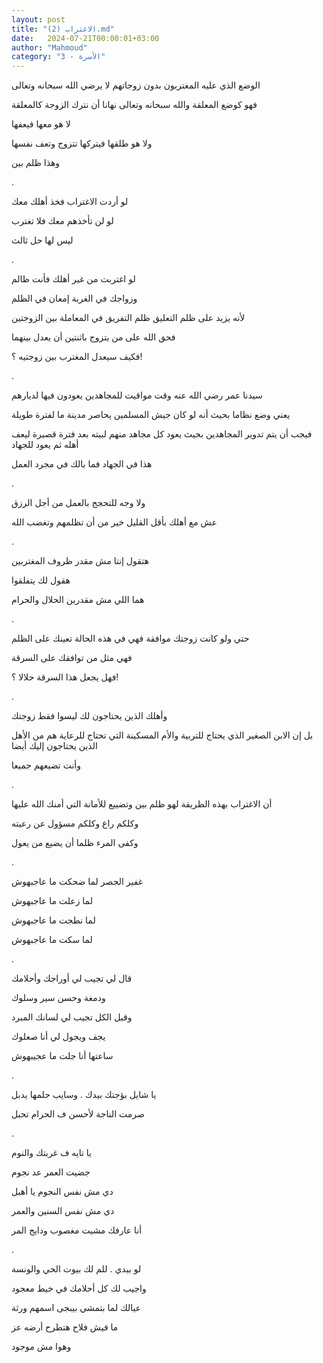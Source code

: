```yaml
---
layout: post
title: "الاغتراب (2).md"
date:   2024-07-21T00:00:01+03:00
author: "Mahmoud"
category: "3 - الأسرة"
---
```

الوضع الذي عليه المغتربون بدون زوجاتهم لا يرضي الله
سبحانه وتعالى

فهو كوضع المعلقة والله سبحانه وتعالى نهانا أن نترك
الزوجة كالمعلقة

لا هو معها فيعفها

ولا هو طلقها فيتركها تتزوج وتعف نفسها

وهذا ظلم بين

.

لو أردت الاغتراب فخذ أهلك معك

لو لن تأخذهم معك فلا تغترب

ليس لها حل ثالث

.

لو اغتربت من غير أهلك فأنت ظالم

وزواجك في الغربة إمعان في الظلم

لأنه يزيد على ظلم التعليق ظلم التفريق في المعاملة بين
الزوجتين

فحق الله على من يتزوج باثنتين أن يعدل بينهما

فكيف سيعدل المغترب بين زوجتيه ؟!

.

سيدنا عمر رضي الله عنه وقت مواقيت للمجاهدين يعودون فيها
لديارهم

يعني وضع نظاما بحيث أنه لو كان جيش المسلمين يحاصر مدينة
ما لفترة طويلة

فيجب أن يتم تدوير المجاهدين بحيث يعود كل مجاهد منهم
لبيته بعد فترة قصيرة ليعف أهله ثم يعود للجهاد

هذا في الجهاد فما بالك في مجرد العمل

.

ولا وجه للتحجج بالعمل من أجل الرزق

عش مع أهلك بأقل القليل خير من أن تظلمهم وتغضب
الله

.

هتقول إنتا مش مقدر ظروف المغتربين

هقول لك يتفلقوا

هما اللي مش مقدرين الحلال والحرام

.

حتي ولو كانت زوجتك موافقة فهي في هذه الحالة تعينك على
الظلم

فهي مثل من توافقك على السرقة

فهل يجعل هذا السرقة حلالا ؟!

.

وأهلك الذين يحتاجون لك ليسوا فقط زوجتك

بل إن الابن الصغير الذي يحتاج للتربية والأم المسكينة
التي تحتاج للرعاية هم من الأهل الذين يحتاجون إليك أيضا

وأنت تضيعهم جميعا

.

أن الاغتراب بهذه الطريقة لهو ظلم بين وتضييع للأمانة التي
أمنك الله عليها

وكلكم راع وكلكم مسؤول عن رعيته

وكفى المرء ظلما أن يضيع من يعول

.

غفير الجصر لما ضحكت ما عاجبهوش

لما زعلت ما عاجبهوش

لما نطجت ما عاجبهوش

لما سكت ما عاجبهوش

.

قال لي تجيب لي أوراجك وأحلامك

ودمغة وحسن سير وسلوك

وقبل الكل تجيب لي لسانك المبرد

يجف ويجول لي أنا صعلوك

ساعتها أنا جلت ما عجيبهوش

.

يا شايل بؤجتك بيدك . وسايب حلمها يدبل

صرمت الناجة لأحسن ف الحرام تحبل

.

يا تايه ف غربتك والنوم

جضيت العمر عد نجوم

دي مش نفس النجوم يا أهبل

دي مش نفس السنين والعمر

أنا عارفك مشيت مغصوب ودايج المر

.

لو بيدي . للم لك بيوت الحي والونسة

واجيب لك كل أحلامك في خيط معجود

عيالك لما بتمشي بيبجى اسمهم ورثة

ما فيش فلاح هتطرح أرضه عز

وهوا مش موجود
